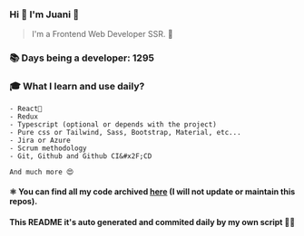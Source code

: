 ### Hi 👋 I&#39;m Juani 🦁

> I&#39;m a Frontend Web Developer SSR. 🍻

### 📚 Days being a developer: 1295

### 🎓 What I learn and use daily?


    - React🍻
    - Redux
    - Typescript (optional or depends with the project)
    - Pure css or Tailwind, Sass, Bootstrap, Material, etc...
    - Jira or Azure
    - Scrum methodology
    - Git, Github and Github CI&#x2F;CD
    
    And much more 😍

#### ⚛️ You can find all my code archived [here](https:&#x2F;&#x2F;github.com&#x2F;JuanGidoni&#x2F;archive) (I will not update or maintain this repos).

#### This README it&#39;s auto generated and commited daily by my own script 🚀😍
